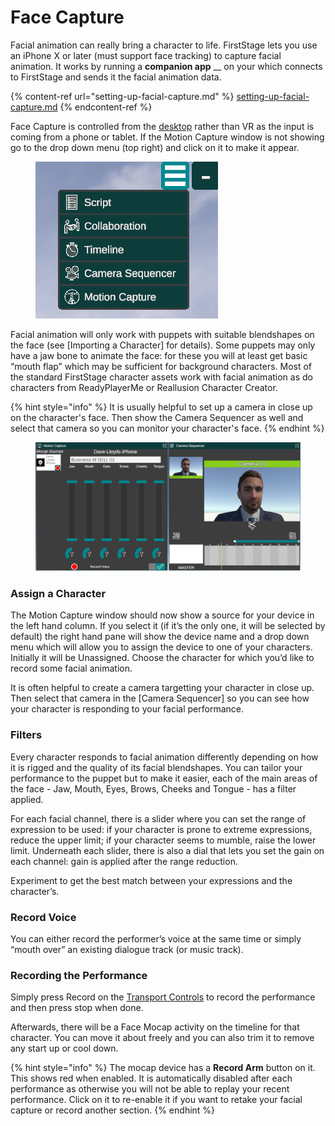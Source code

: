 # Face Capture

Facial animation can really bring a character to life. FirstStage lets you use an iPhone X or later (must support face tracking) to capture facial animation. It works by running a **companion app** __ on your which connects to FirstStage and sends it the facial animation data.

{% content-ref url="setting-up-facial-capture.md" %}
[setting-up-facial-capture.md](setting-up-facial-capture.md)
{% endcontent-ref %}

Face Capture is controlled from the [desktop](../../../basics/using-firststage-on-the-desktop.md) rather than VR as the input is coming from a phone or tablet. If the Motion Capture window is not showing go to the drop down menu (top right) and click on it to make it appear.

<figure><img src="../../../.gitbook/assets/Facecap-.png" alt=""><figcaption></figcaption></figure>

Facial animation will only work with puppets with suitable blendshapes on the face (see \[Importing a Character] for details). Some puppets may only have a jaw bone to animate the face: for these you will at least get basic “mouth flap” which may be sufficient for background characters. Most of the standard FirstStage character assets work with facial animation as do characters from ReadyPlayerMe or Reallusion Character Creator.

{% hint style="info" %}
It is usually helpful to set up a camera in close up on the character's face. Then show the Camera Sequencer as well and select that camera so you can monitor your character's face.
{% endhint %}

<figure><img src="../../../.gitbook/assets/image (8) (2).png" alt=""><figcaption></figcaption></figure>

### Assign a Character <a href="#_qguoinbue5tm" id="_qguoinbue5tm"></a>

The Motion Capture window should now show a source for your device in the left hand column. If you select it (if it’s the only one, it will be selected by default) the right hand pane will show the device name and a drop down menu which will allow you to assign the device to one of your characters. Initially it will be Unassigned. Choose the character for which you’d like to record some facial animation.

It is often helpful to create a camera targetting your character in close up. Then select that camera in the \[Camera Sequencer] so you can see how your character is responding to your facial performance.

### Filters <a href="#_5g9wg0kezr23" id="_5g9wg0kezr23"></a>

Every character responds to facial animation differently depending on how it is rigged and the quality of its facial blendshapes. You can tailor your performance to the puppet but to make it easier, each of the main areas of the face - Jaw, Mouth, Eyes, Brows, Cheeks and Tongue - has a filter applied.

For each facial channel, there is a slider where you can set the range of expression to be used: if your character is prone to extreme expressions, reduce the upper limit; if your character seems to mumble, raise the lower limit. Underneath each slider, there is also a dial that lets you set the gain on each channel: gain is applied after the range reduction.

Experiment to get the best match between your expressions and the character’s.

### Record Voice <a href="#_kxivavagvbnr" id="_kxivavagvbnr"></a>

You can either record the performer’s voice at the same time or simply “mouth over” an existing dialogue track (or music track).

### Recording the Performance <a href="#_eyj24o2tcrnb" id="_eyj24o2tcrnb"></a>

Simply press Record on the [Transport Controls](broken-reference) to record the performance and then press stop when done.

Afterwards, there will be a Face Mocap activity on the timeline for that character. You can move it about freely and you can also trim it to remove any start up or cool down.

{% hint style="info" %}
The mocap device has a **Record Arm** button on it. This shows red when enabled. It is automatically disabled after each performance as otherwise you will not be able to replay your recent performance. Click on it to re-enable it if you want to retake your facial capture or record another section.
{% endhint %}
